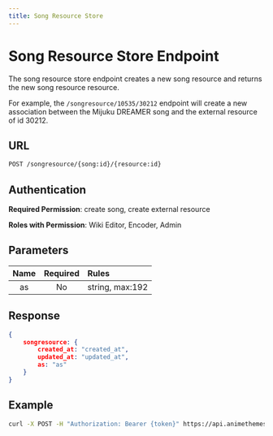 ```yaml
---
title: Song Resource Store
---
```


# Song Resource Store Endpoint

The song resource store endpoint creates a new song resource and returns the new song resource resource.

For example, the `/songresource/10535/30212` endpoint will create a new association between the Mijuku DREAMER song and the external resource of id 30212.

## URL

```sh
POST /songresource/{song:id}/{resource:id}
```

## Authentication

**Required Permission**: create song, create external resource

**Roles with Permission**: Wiki Editor, Encoder, Admin

## Parameters

| Name | Required | Rules           |
| :--: | :------: | :-------------- |
| as   | No       | string, max:192 |

## Response

```json
{
    songresource: {
        created_at: "created_at",
        updated_at: "updated_at",
        as: "as"
    }
}
```

## Example

```bash
curl -X POST -H "Authorization: Bearer {token}" https://api.animethemes.moe/songresource/10535/30212
```

